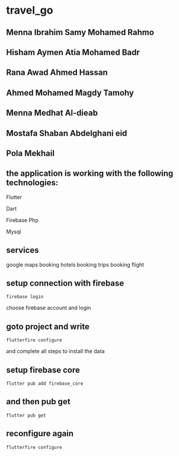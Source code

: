 # travel_go



## Menna Ibrahim Samy Mohamed Rahmo
## Hisham Aymen Atia Mohamed Badr
## Rana Awad Ahmed Hassan
## Ahmed Mohamed Magdy Tamohy
## Menna Medhat Al-dieab
## Mostafa Shaban Abdelghani eid
## Pola Mekhail

## the application is working with the following technologies:

Flutter

Dart

Firebase
Php

Mysql
## services




google maps
booking hotels
booking trips
booking flight

## setup connection with firebase  
	firebase login
 choose firebase account and login 
 ## goto project and write
 	flutterfire configure
and complete all steps to install the data 
## setup firebase core 
	flutter pub add firebase_core
## and then pub get 
	flutter pub get 
## reconfigure again 
	flutterfire configure 
 
